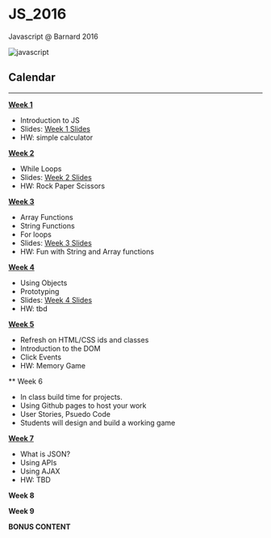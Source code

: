 # JS_2016
Javascript @ Barnard 2016 

![javascript](http://jpsierens.com/wp-content/uploads/2015/11/JavaScript-Logo.jpg)

## Calendar
------
**[Week 1](https://github.com/awdriggs-js/Spring_2016/tree/master/week1)**
- Introduction to JS
- Slides: [Week 1 Slides](https://docs.google.com/presentation/d/1OmX5iGvFmtREDT0eR74hJqGY2qUztX-gLUmn3_mrXh0/edit?usp=sharing)
- HW: simple calculator 

**[Week 2](https://github.com/awdriggs-js/Spring_2016/tree/master/week2)**
- While Loops
- Slides: [Week 2 Slides](https://docs.google.com/presentation/d/1SZaqrfD1nBfnI1vjNHiPL1JKQVxp3Np_2nBGnIB5kWU/edit?usp=sharing)
- HW: Rock Paper Scissors 

**[Week 3](https://github.com/awdriggs-js/Spring_2016/tree/master/week3)**
- Array Functions
- String Functions
- For loops
- Slides: [Week 3 Slides](https://docs.google.com/presentation/d/14iFl7KczbFn3Wj2pagHldpgxuehngpjmXy289TfQzSw/edit?usp=sharing)
- HW: Fun with String and Array functions 

**[Week 4](https://github.com/awdriggs-js/Spring_2016/tree/master/week4)**
- Using Objects
- Prototyping
- Slides: [Week 4 Slides](https://docs.google.com/presentation/d/1D_BrpPHXbJOaPOZOPcbrFDbq8ks9dPYXCOVLhijkWBc/edit?usp=sharing)
- HW: tbd 

**[Week 5](https://github.com/awdriggs-js/Spring_2016/tree/master/week5)**
- Refresh on HTML/CSS ids and classes
- Introduction to the DOM
- Click Events
- HW: Memory Game 

** Week 6
- In class build time for projects.
- Using Github pages to host your work
- User Stories, Psuedo Code
- Students will design and build a working game

**[Week 7](https://github.com/awdriggs-js/Spring_2016/tree/master/week7)**
- What is JSON?
- Using APIs
- Using AJAX
- HW: TBD

**Week 8**

**Week 9**

**BONUS CONTENT**

